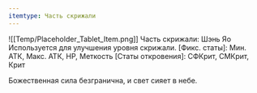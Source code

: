 ```yaml
---
itemtype: Часть скрижали
---
```

![[Temp/Placeholder_Tablet_Item.png]]
Часть скрижали: Шэнь Яо
Используется для улучшения уровня скрижали.
[Фикс. статы]: Мин. АТК, Макс. АТК, HP, Меткость
[Статы откровения]: СФКрит, СМКрит, Крит

Божественная сила безгранична, и свет сияет в небе.
